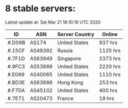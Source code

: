 # 8 stable servers:

Latest update at: Sat Mar 21 18:10:16 UTC 2020

| ID | ASN | Server Country | Online |
| -- | --- | -------------- | ------ |
| #.D09B | AS174 | United States | 937 hrs |
| #.15CF | AS49392 | Russia | 1125 hrs |
| #.7F1D | AS63949 | Singapore | 2373 hrs |
| #.9FC3 | AS53889 | United States | 2220 hrs |
| #.E069 | AS40065 | United States | 1110 hrs |
| #.BD3E | AS63888 | Hong Kong | 253 hrs |
| #.F7DA | AS45102 | United States | 400 hrs |
| #.7E71 | AS20473 | France | 19 hrs |

